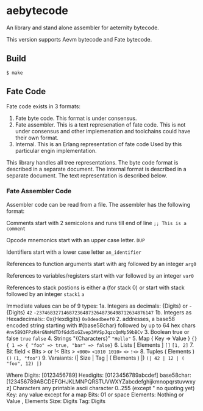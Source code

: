 # aebytecode
An library and stand alone assembler for aeternity bytecode.

This version supports Aevm bytecode and Fate bytecode.

## Build

    $ make

## Fate Code

Fate code exists in 3 formats:

1. Fate byte code. This format is under consensus.
2. Fate assembler. This is a text represenation of fate code.
                     This is not under consensus and other
                     implemenation and toolchains could have
                     their own format.
3. Internal. This is an Erlang representation of fate code
               Used by this particular engin implementation.

This library handles all tree representations.
The byte code format is described in a separate document.
The internal format is described in a separate document.
The text representation is described below.

### Fate Assembler Code

Assembler code can be read from a file.
The assembler has the following format:

Comments start with 2 semicolons and runs till end of line
`;; This is a comment`

Opcode mnemonics start with an upper case letter.
`DUP`

Identifiers start with a lower case letter
`an_identifier`

References to function arguments start with arg followed by an integer
`arg0`

References to variables/registers start with var followed by an integer
`var0`

References to stack postions is either a (for stack 0)
or start with stack followed by an integer
`stack1`
`a`

Immediate values can be of 9 types:
1a. Integers as decimals: {Digits} or -{Digits}
 `42`
 `-2374683271468723648732648736498712634876147`
1b. Integers as Hexadecimals::  0x{Hexdigits}
 `0x0deadbeef0`
2. addresses, a base58 encoded string starting with #{base58char}
 followed by up to 64 hex chars
 `#nv5B93FPzRHrGNmMdTDfGdd5xGZvep3MVSpJqzcQmMp59bBCv`
3. Boolean  true or false
 `true`
 `false`
4. Strings  "{Characters}"
 `"Hello"`
5. Map  { Key => Value }
 `{}`
 `{ 1 => { "foo" => true, "bar" => false}`
6. Lists [ Elements ]
 `[]`
 `[1, 2]`
7. Bit field < Bits > or !< Bits >
 `<000>`
 `<1010 1010>`
 `<>`
 `!<>`
8. Tuples ( Elements )
 `()`
 `(1, "foo")`
9. Varaiants: (| Size | Tag | ( Elements ) |)
 `(| 42 | 12 | ( "foo", 12) |)`

Where
 Digits: [0123456789]
 Hexdigits:  [0123456789abcdef]
 base58char:  [123456789ABCDEFGHJKLMNPQRSTUVWXYZabcdefghijkmnopqrstuvwxyz]
 Characters any printable ascii character 0..255 (except " no quoting yet)
 Key: any value except for a map
 Bits: 01 or space
 Elements: Nothing or Value , Elements
 Size: Digits
 Tag: Digits

